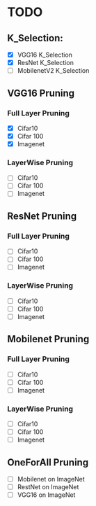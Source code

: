 # TODO  
## K_Selection:
- [x] VGG16 K_Selection 
- [x] ResNet K_Selection
- [ ] MobilenetV2 K_Selection

## VGG16 Pruning
### Full Layer Pruning
  - [x] Cifar10 
  - [x] Cifar 100 
  - [x] Imagenet
### LayerWise Pruning
  - [ ] Cifar10 
  - [ ] Cifar 100 
  - [ ] Imagenet 

## ResNet Pruning
### Full Layer Pruning
  - [ ] Cifar10 
  - [ ] Cifar 100 
  - [ ] Imagenet 
### LayerWise Pruning
  - [ ] Cifar10 
  - [ ] Cifar 100 
  - [ ] Imagenet 

## Mobilenet Pruning
### Full Layer Pruning
  - [ ] Cifar10 
  - [ ] Cifar 100 
  - [ ] Imagenet 
### LayerWise Pruning
  - [ ] Cifar10 
  - [ ] Cifar 100 
  - [ ] Imagenet 

## OneForAll Pruning
 - [ ] Mobilenet on ImageNet
 - [ ] RestNet on ImageNet
 - [ ] VGG16 on ImageNet